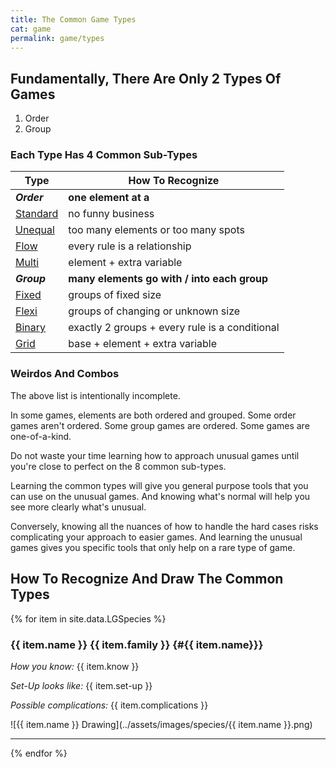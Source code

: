 ```yaml
---
title: The Common Game Types
cat: game
permalink: game/types
---
```


## Fundamentally, There Are Only 2 Types Of Games

1. Order
2. Group

### Each Type Has 4 Common Sub-Types

Type | How To Recognize
-- | --
***Order*** | **one element at a**
[Standard](#Standard) | no funny business
[Unequal](#Unequal) | too many elements or too many spots
[Flow](#Flow) | every rule is a relationship
[Multi](#Multi) | element + extra variable
***Group*** | **many elements go with / into each group**
[Fixed](#Fixed) | groups of fixed size
[Flexi](#Flexi) | groups of changing or unknown size
[Binary](#Binary) | exactly 2 groups + every rule is a conditional
[Grid](#Grid) | base + element + extra variable

### Weirdos And Combos

The above list is intentionally incomplete.

In some games, elements are both ordered and grouped. Some order games aren't ordered. Some group games are ordered. Some games are one-of-a-kind. 

Do not waste your time learning how to approach unusual games until you're close to perfect on the 8 common sub-types.

Learning the common types will give you general purpose tools that you can use on the unusual games. And knowing what's normal will help you see more clearly what's unusual.

Conversely, knowing all the nuances of how to handle the hard cases risks complicating your approach to easier games. And learning the unusual games gives you specific tools that only help on a rare type of game.

## How To Recognize And Draw The Common Types

{% for item in site.data.LGSpecies %}

### {{ item.name }} {{ item.family }} {#{{ item.name}}}

*How you know:* {{ item.know }}

*Set-Up looks like:* {{ item.set-up }}

*Possible complications:* {{ item.complications }}

![{{ item.name }} Drawing](../assets/images/species/{{ item.name }}.png)

***

{% endfor %}

[1]: https://docs.google.com/spreadsheets/d/1piQommFWLnj1z-3u4Abjs5gJvegD-fCMSs_bcZffbC4/edit?usp=sharing
